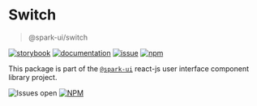 # Switch

> @spark-ui/switch

[![storybook](https://img.shields.io/badge/storybook-black?logo=storybook)](https://sparkui.vercel.app/?path=/docs/components-switch--docs)
[![documentation](https://img.shields.io/badge/documentation-black?logo=googledocs)](https://sparkui-adv.vercel.app/docs/components/switch)
[![issue](https://img.shields.io/badge/report%20a%20bug-black?logo=openbugbounty&logoColor=red)](https://github.com/adevinta/spark/issues/new?&projects=4&template=bug-report.yml&assignees=&labels=component,switch)
[![npm](https://img.shields.io/npm/dt/%40spark-ui/switch?logo=npm&labelColor=black)](https://www.npmjs.com/package/@spark-ui/switch)

This package is part of the [`@spark-ui`](https://github.com/adevinta/spark) react-js user interface component library project.

![Issues open](https://img.shields.io/github/issues-search/adevinta/spark?query=is%3Aopen%20label%3Acomponent%20label%3Aswitch&logo=openbugbounty&logoColor=red&label=issues%20open&color=red&link=https%3A%2F%2Fgithub.com%2Fadevinta%2Fspark%2Fissues%3Fq%3Dis%253Aopen%2Blabel%253Acomponent%2Blabel%253Aswitch)
[![NPM](https://img.shields.io/npm/l/%40spark-ui%2Fswitch)](https://github.com/adevinta/spark/blob/main/packages/components/switch/LICENSE.md)
